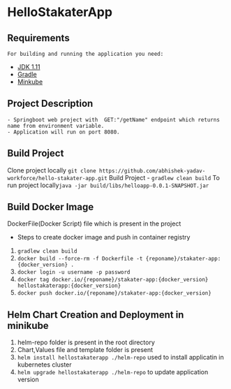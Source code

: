 # HelloStakaterApp

## Requirements

`For building and running the application you need:`

- [JDK 1.11](https://www.oracle.com/java/technologies/javase-jdk11-downloads.html)
- [Gradle](https://plugins.gradle.org/)
- [Minkube](https://minikube.sigs.k8s.io/docs/start/)

## Project Description
    - Springboot web project with  GET:"/getName" endpoint which returns name from environment variable.
    - Application will run on port 8080.

## Build Project
Clone project locally `git clone https://github.com/abhishek-yadav-workforce/hello-stakater-app.git`
Build Project - `gradlew clean build`
To run project locally`java -jar build/libs/helloapp-0.0.1-SNAPSHOT.jar` 

## Build Docker Image
 DockerFile(Docker Script) file which is present in the project
 - Steps to create docker image and push in container registry
1. `gradlew clean build`
2. `docker build --force-rm -f Dockerfile -t {reponame}/stakater-app:{docker_version} .`
3. `docker login -u username -p password`
4. `docker tag docker.io/{reponame}/stakater-app:{docker_version} hellostakaterapp:{docker_version}`
5. `docker push docker.io/{reponame}/stakater-app:{docker_version}`
        
## Helm Chart Creation and Deployment in minikube
1. helm-repo folder is present in the root directory 
2. Chart,Values file and template folder is present
3. `helm install hellostakaterapp ./helm-repo` used to install applicatin in kubernetes cluster
4. `helm upgrade hellostakaterapp ./helm-repo` to update application version


